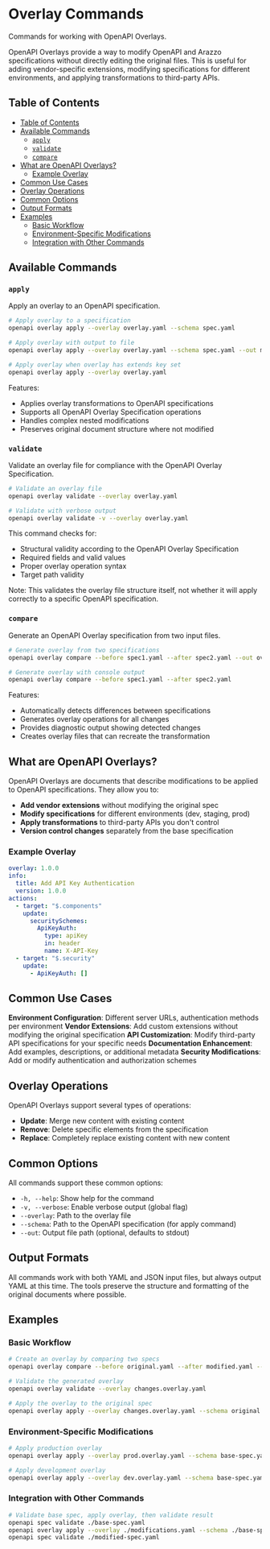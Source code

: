 # Overlay Commands

Commands for working with OpenAPI Overlays.

OpenAPI Overlays provide a way to modify OpenAPI and Arazzo specifications without directly editing the original files. This is useful for adding vendor-specific extensions, modifying specifications for different environments, and applying transformations to third-party APIs.

## Table of Contents

- [Table of Contents](#table-of-contents)
- [Available Commands](#available-commands)
  - [`apply`](#apply)
  - [`validate`](#validate)
  - [`compare`](#compare)
- [What are OpenAPI Overlays?](#what-are-openapi-overlays)
  - [Example Overlay](#example-overlay)
- [Common Use Cases](#common-use-cases)
- [Overlay Operations](#overlay-operations)
- [Common Options](#common-options)
- [Output Formats](#output-formats)
- [Examples](#examples)
  - [Basic Workflow](#basic-workflow)
  - [Environment-Specific Modifications](#environment-specific-modifications)
  - [Integration with Other Commands](#integration-with-other-commands)

## Available Commands

### `apply`

Apply an overlay to an OpenAPI specification.

```bash
# Apply overlay to a specification
openapi overlay apply --overlay overlay.yaml --schema spec.yaml

# Apply overlay with output to file
openapi overlay apply --overlay overlay.yaml --schema spec.yaml --out modified-spec.yaml

# Apply overlay when overlay has extends key set
openapi overlay apply --overlay overlay.yaml
```

Features:

- Applies overlay transformations to OpenAPI specifications
- Supports all OpenAPI Overlay Specification operations
- Handles complex nested modifications
- Preserves original document structure where not modified

### `validate`

Validate an overlay file for compliance with the OpenAPI Overlay Specification.

```bash
# Validate an overlay file
openapi overlay validate --overlay overlay.yaml

# Validate with verbose output
openapi overlay validate -v --overlay overlay.yaml
```

This command checks for:

- Structural validity according to the OpenAPI Overlay Specification
- Required fields and valid values
- Proper overlay operation syntax
- Target path validity

Note: This validates the overlay file structure itself, not whether it will apply correctly to a specific OpenAPI specification.

### `compare`

Generate an OpenAPI Overlay specification from two input files.

```bash
# Generate overlay from two specifications
openapi overlay compare --before spec1.yaml --after spec2.yaml --out overlay.yaml

# Generate overlay with console output
openapi overlay compare --before spec1.yaml --after spec2.yaml
```

Features:

- Automatically detects differences between specifications
- Generates overlay operations for all changes
- Provides diagnostic output showing detected changes
- Creates overlay files that can recreate the transformation

## What are OpenAPI Overlays?

OpenAPI Overlays are documents that describe modifications to be applied to OpenAPI specifications. They allow you to:

- **Add vendor extensions** without modifying the original spec
- **Modify specifications** for different environments (dev, staging, prod)
- **Apply transformations** to third-party APIs you don't control
- **Version control changes** separately from the base specification

### Example Overlay

```yaml
overlay: 1.0.0
info:
  title: Add API Key Authentication
  version: 1.0.0
actions:
  - target: "$.components"
    update:
      securitySchemes:
        ApiKeyAuth:
          type: apiKey
          in: header
          name: X-API-Key
  - target: "$.security"
    update:
      - ApiKeyAuth: []
```

## Common Use Cases

**Environment Configuration**: Different server URLs, authentication methods per environment
**Vendor Extensions**: Add custom extensions without modifying the original specification
**API Customization**: Modify third-party API specifications for your specific needs
**Documentation Enhancement**: Add examples, descriptions, or additional metadata
**Security Modifications**: Add or modify authentication and authorization schemes

## Overlay Operations

OpenAPI Overlays support several types of operations:

- **Update**: Merge new content with existing content
- **Remove**: Delete specific elements from the specification
- **Replace**: Completely replace existing content with new content

## Common Options

All commands support these common options:

- `-h, --help`: Show help for the command
- `-v, --verbose`: Enable verbose output (global flag)
- `--overlay`: Path to the overlay file
- `--schema`: Path to the OpenAPI specification (for apply command)
- `--out`: Output file path (optional, defaults to stdout)

## Output Formats

All commands work with both YAML and JSON input files, but always output YAML at this time. The tools preserve the structure and formatting of the original documents where possible.

## Examples

### Basic Workflow

```bash
# Create an overlay by comparing two specs
openapi overlay compare --before original.yaml --after modified.yaml --out changes.overlay.yaml

# Validate the generated overlay
openapi overlay validate --overlay changes.overlay.yaml

# Apply the overlay to the original spec
openapi overlay apply --overlay changes.overlay.yaml --schema original.yaml --out final.yaml
```

### Environment-Specific Modifications

```bash
# Apply production overlay
openapi overlay apply --overlay prod.overlay.yaml --schema base-spec.yaml --out prod-spec.yaml

# Apply development overlay
openapi overlay apply --overlay dev.overlay.yaml --schema base-spec.yaml --out dev-spec.yaml
```

### Integration with Other Commands

```bash
# Validate base spec, apply overlay, then validate result
openapi spec validate ./base-spec.yaml
openapi overlay apply --overlay ./modifications.yaml --schema ./base-spec.yaml --out ./modified-spec.yaml
openapi spec validate ./modified-spec.yaml
